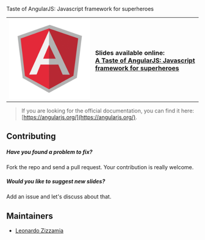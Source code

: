 Taste of AngularJS: Javascript framework for superheroes

<table>
<tr>
<td>
<a href="http://zizzamia.github.io/taste-of-angularjs/slides/">
  <img src="https://raw.githubusercontent.com/zizzamia/taste-of-angularjs/master/assets/angularjs-logo.png" alt="AngularJS Logo" />
</a>
</td>

<td>
<h3>Slides available online: <br>
<a href="http://zizzamia.github.io/taste-of-angularjs/slides/">A Taste of AngularJS: Javascript framework for superheroes</a>
</h3>
</td>
</tr>
</table>

> If you are looking for the official documentation, you can find it here: [https://angularjs.org/](https://angularjs.org/).

## Contributing

##### Have you found a problem to fix?
Fork the repo and send a pull request. Your contribution is really welcome.

##### Would you like to suggest new slides?
Add an issue and let's discuss about that.

## Maintainers
- [Leonardo Zizzamia](https://github.com/zizzamia)
